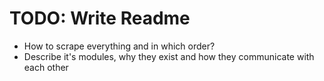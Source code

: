 # TODO: Write Readme 
- How to scrape everything and in which order?
- Describe it's modules, why they exist and how they communicate with each other
